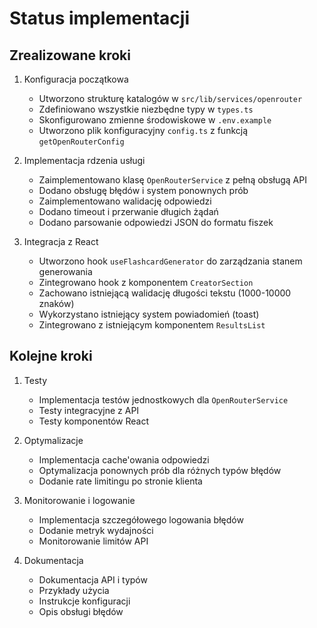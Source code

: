 # Status implementacji

## Zrealizowane kroki

1. Konfiguracja początkowa

   - Utworzono strukturę katalogów w `src/lib/services/openrouter`
   - Zdefiniowano wszystkie niezbędne typy w `types.ts`
   - Skonfigurowano zmienne środowiskowe w `.env.example`
   - Utworzono plik konfiguracyjny `config.ts` z funkcją `getOpenRouterConfig`

2. Implementacja rdzenia usługi

   - Zaimplementowano klasę `OpenRouterService` z pełną obsługą API
   - Dodano obsługę błędów i system ponownych prób
   - Zaimplementowano walidację odpowiedzi
   - Dodano timeout i przerwanie długich żądań
   - Dodano parsowanie odpowiedzi JSON do formatu fiszek

3. Integracja z React
   - Utworzono hook `useFlashcardGenerator` do zarządzania stanem generowania
   - Zintegrowano hook z komponentem `CreatorSection`
   - Zachowano istniejącą walidację długości tekstu (1000-10000 znaków)
   - Wykorzystano istniejący system powiadomień (toast)
   - Zintegrowano z istniejącym komponentem `ResultsList`

## Kolejne kroki

1. Testy

   - Implementacja testów jednostkowych dla `OpenRouterService`
   - Testy integracyjne z API
   - Testy komponentów React

2. Optymalizacje

   - Implementacja cache'owania odpowiedzi
   - Optymalizacja ponownych prób dla różnych typów błędów
   - Dodanie rate limitingu po stronie klienta

3. Monitorowanie i logowanie

   - Implementacja szczegółowego logowania błędów
   - Dodanie metryk wydajności
   - Monitorowanie limitów API

4. Dokumentacja
   - Dokumentacja API i typów
   - Przykłady użycia
   - Instrukcje konfiguracji
   - Opis obsługi błędów
